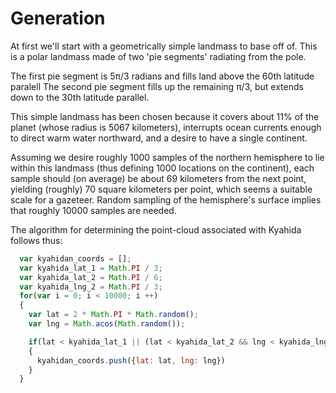 # Generation

At first we'll start with a geometrically simple landmass to base off of. This is a polar landmass made of two 'pie segments' radiating from the pole.

The first pie segment is 5π/3 radians and fills land above the 60th latitude paralell The second pie segment fills up the remaining π/3, but extends down to the 30th latitude parallel.

This simple landmass has been chosen because it covers about 11% of the planet (whose radius is 5067 kilometers), interrupts ocean currents enough to direct warm water northward, and a desire to have a single continent.

Assuming we desire roughly 1000 samples of the northern hemisphere to lie within this landmass (thus defining 1000 locations on the continent), each sample should (on average) be about 69 kilometers from the next point, yielding (roughly) 70 square kilometers per point, which seems a suitable scale for a gazeteer. Random sampling of the hemisphere's surface implies that roughly 10000 samples are needed.

The algorithm for determining the point-cloud associated with Kyahida follows thus:

```javascript
  var kyahidan_coords = [];
  var kyahida_lat_1 = Math.PI / 3;
  var kyahida_lat_2 = Math.PI / 6;
  var kyahida_lng_2 = Math.PI / 3;
  for(var i = 0; i < 10000; i ++)
  {
    var lat = 2 * Math.PI * Math.random();
    var lng = Math.acos(Math.random());

    if(lat < kyahida_lat_1 || (lat < kyahida_lat_2 && lng < kyahida_lng_2))
    {
      kyahidan_coords.push({lat: lat, lng: lng})
    }
  }
```

